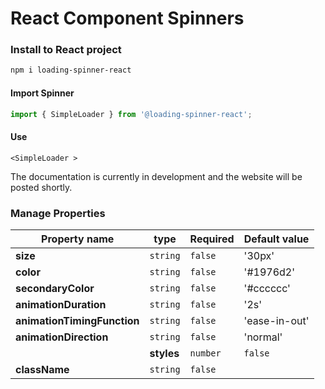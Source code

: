 # React Component Spinners

### Install to React project

```bash
npm i loading-spinner-react
```

#### Import Spinner

```jsx
import { SimpleLoader } from '@loading-spinner-react';
```

#### Use

```JSX
<SimpleLoader >
```

The documentation is currently in development and the website will be posted shortly.

### Manage Properties

| Property name               | type       | Required | Default value |
| --------------------------- | ---------- | -------- | ------------- | 
| **size**                    | `string`   | `false`  | '30px'        | CSS length value for `height` and `width` of the spinner |
| **color**                   | `string`   | `false`  | '#1976d2'     | CSS color values for the spinner                         |
| **secondaryColor**          | `string`   | `false`  | '#cccccc'     | CSS color value for second half of the loader            |
| **animationDuration**       | `string`   | `false`  | '2s'          | CSS `animation-duration`property value                   |
| **animationTimingFunction** | `string`   | `false`  | 'ease-in-out' | CSS `animation-timing-function` property value           |
| **animationDirection**      | `string`   | `false`  | 'normal'      | CSS `animation-direction` property value                 |
|                        | **styles** | `number` | `false`       | 2                                                        | number of spins during single animation | --> |
| **className**               | `string`   | `false`  |               | passes className to the wrapper container to             |

<!-- <body>
<style>
  tr {
    style: border: 1px solid black;
  }
</style>
<table>
  <thead>
    <tr>
      <th>Definition list</th>
      <th>Markdown in HTML</th>
    </tr>
  </thead>
  <tbody>
    <tr>
      <td>Is something people use sometimes.</td>
      <td>Does *not* work **very** well. Use HTML <em>tags</em>.</td>
    </tr>
  </tbody>
</table>
<body> -->

